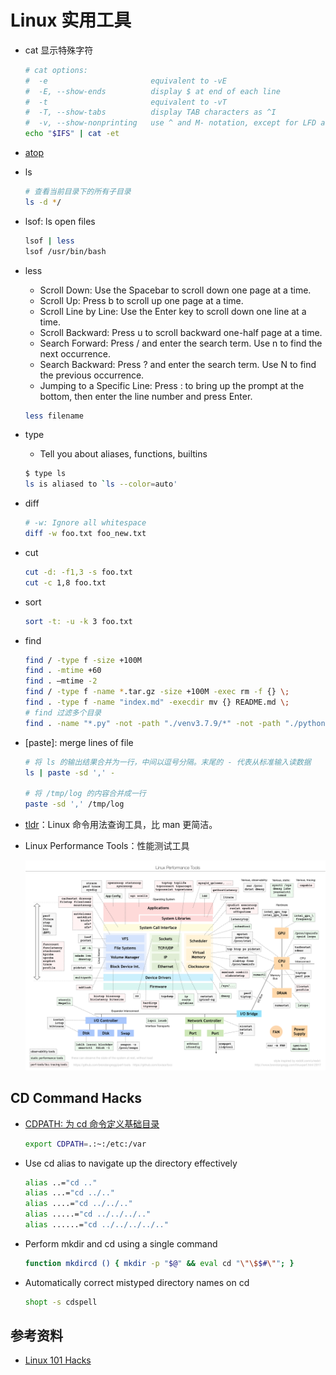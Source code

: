 # Linux 实用工具

- cat 显示特殊字符

  ```sh
  # cat options:
  #  -e                       equivalent to -vE
  #  -E, --show-ends          display $ at end of each line
  #  -t                       equivalent to -vT
  #  -T, --show-tabs          display TAB characters as ^I
  #  -v, --show-nonprinting   use ^ and M- notation, except for LFD and TAB
  echo "$IFS" | cat -et
  ```

- [atop][4]

- ls

  ```sh
  # 查看当前目录下的所有子目录
  ls -d */
  ```

- lsof: ls open files

  ```sh
  lsof | less
  lsof /usr/bin/bash
  ```

- less
  - Scroll Down: Use the Spacebar to scroll down one page at a time.
  - Scroll Up: Press b to scroll up one page at a time.
  - Scroll Line by Line: Use the Enter key to scroll down one line at a time.
  - Scroll Backward: Press u to scroll backward one-half page at a time.
  - Search Forward: Press / and enter the search term. Use n to find the next occurrence.
  - Search Backward: Press ? and enter the search term. Use N to find the previous occurrence.
  - Jumping to a Specific Line: Press : to bring up the prompt at the bottom, then enter the line number and press Enter.

  ```sh
  less filename
  ```

- type
  - Tell you about aliases, functions, builtins

  ```sh
  $ type ls
  ls is aliased to `ls --color=auto'
  ```

- diff

  ```sh
  # -w: Ignore all whitespace
  diff -w foo.txt foo_new.txt
  ```

- cut

  ```sh
  cut -d: -f1,3 -s foo.txt
  cut -c 1,8 foo.txt
  ```

- sort

  ```sh
  sort -t: -u -k 3 foo.txt
  ```

- find

  ```sh
  find / -type f -size +100M
  find . -mtime +60
  find . –mtime -2
  find / -type f -name *.tar.gz -size +100M -exec rm -f {} \;
  find . -type f -name "index.md" -execdir mv {} README.md \;
  # find 过滤多个目录
  find . -name "*.py" -not -path "./venv3.7.9/*" -not -path "./python-can-4.0.0/*"
  ```

- [paste]: merge lines of file

  ```sh
  # 将 ls 的输出结果合并为一行，中间以逗号分隔。末尾的 - 代表从标准输入读数据
  ls | paste -sd ',' -

  # 将 /tmp/log 的内容合并成一行
  paste -sd ',' /tmp/log
  ```

- [tldr][1]：Linux 命令用法查询工具，比 man 更简洁。

- Linux Performance Tools：性能测试工具

  ![Linux Performance Tools](images/linux_perf_tools_full.png)

## CD Command Hacks

- [CDPATH: 为 cd 命令定义基础目录][3]

  ```sh
  export CDPATH=.:~:/etc:/var
  ```

- Use cd alias to navigate up the directory effectively

  ```sh
  alias ..="cd .."
  alias ...="cd ../.."
  alias ....="cd ../../.."
  alias .....="cd ../../../.."
  alias ......="cd ../../../../.."
  ```

- Perform mkdir and cd using a single command

  ```sh
  function mkdircd () { mkdir -p "$@" && eval cd "\"\$$#\""; }
  ```

- Automatically correct mistyped directory names on cd

  ```sh
  shopt -s cdspell
  ```

## 参考资料

- [Linux 101 Hacks][2]

  [1]: https://github.com/tldr-pages/tldr
  [2]: https://linux.101hacks.com/toc/
  [3]: https://linux.101hacks.com/cd-command/cdpath/
  [4]: https://help.aliyun.com/zh/ecs/how-to-use-the-linux-system-atop-monitoring-tools/
